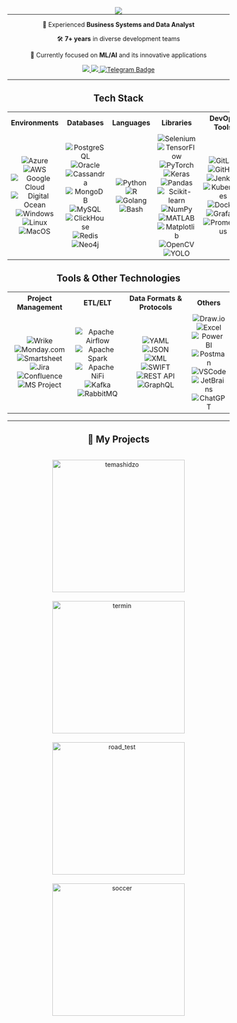 <p align="center" style="margin-bottom: 0;">
  <a href="https://github.com/Temashidzo">
    <img src="https://github.com/user-attachments/assets/596cb5b6-7751-4e57-b475-a6d4d7dd901a" />
  </a>
</p>

<hr style="margin-top: 0;"/>

<div align="center">
 
 💼 Experienced **Business Systems and Data Analyst**  
 
 🛠️ **7+ years** in diverse development teams
 
 🤖 Currently focused on **ML/AI** and its innovative applications

 </div>
 
<div align="center"> 
  <a href="mailto:artem.polotovskii@gmail.com">
    <img src="https://img.shields.io/badge/Gmail-333333?style=for-the-badge&logo=gmail&logoColor=red" />
  </a>
  <a href="https://www.linkedin.com/in/artem-polotovskii-357372266/" target="_blank">
    <img src="https://img.shields.io/badge/LinkedIn-0077B5?style=for-the-badge&logo=linkedin&logoColor=white" target="_blank" />
  </a>
  <a href="https://t.me/temashidzo">
    <img src="https://img.shields.io/badge/Telegram-2CA5E0?style=for-the-badge&logo=telegram&logoColor=white" alt="Telegram Badge"/>
  </a>
</div>

<hr/>
 
<div align="center">
    <h2 align="center">Tech Stack</h2>

<table align="center">
  <tr>
    <th align="center">Environments</th>
    <th align="center">Databases</th>
    <th align="center">Languages</th>
    <th align="center">Libraries</th>
    <th align="center">DevOps Tools</th>
  </tr>
  <tr>
    <td align="center">
      <img src="https://img.shields.io/badge/Microsoft%20Azure-0089D6?style=for-the-badge&logo=microsoft&logoColor=white" alt="Azure"/>
      <br>
      <img src="https://img.shields.io/badge/Amazon%20AWS-FF9900?style=for-the-badge&logo=amazon&logoColor=white" alt="AWS"/>
      <br>
      <img src="https://img.shields.io/badge/Google%20Cloud-4285F4?style=for-the-badge&logo=google-cloud&logoColor=white" alt="Google Cloud"/>
      <br>
      <img src="https://img.shields.io/badge/Digital%20Ocean-0080FF?style=for-the-badge&logo=digitalocean&logoColor=white" alt="Digital Ocean"/>
      <br>
      <img src="https://img.shields.io/badge/Windows-0078D6?style=for-the-badge&logo=windows&logoColor=white" alt="Windows"/>
      <br>
      <img src="https://img.shields.io/badge/Linux-FCC624?style=for-the-badge&logo=linux&logoColor=black" alt="Linux"/>
      <br>
      <img src="https://img.shields.io/badge/MacOS-000000?style=for-the-badge&logo=apple&logoColor=white" alt="MacOS"/>
    </td>
    <td align="center">
      <img src="https://img.shields.io/badge/PostgreSQL-336791?style=for-the-badge&logo=postgresql&logoColor=white" alt="PostgreSQL"/>
      <br>
      <img src="https://img.shields.io/badge/Oracle-F80000?style=for-the-badge&logo=oracle&logoColor=white" alt="Oracle"/>
      <br>
      <img src="https://img.shields.io/badge/Cassandra-1287B1?style=for-the-badge&logo=apache-cassandra&logoColor=white" alt="Cassandra"/>
      <br>
      <img src="https://img.shields.io/badge/MongoDB-47A248?style=for-the-badge&logo=mongodb&logoColor=white" alt="MongoDB"/>
      <br>
      <img src="https://img.shields.io/badge/MySQL-4479A1?style=for-the-badge&logo=mysql&logoColor=white" alt="MySQL"/>
      <br>
      <img src="https://img.shields.io/badge/ClickHouse-FFCC01?style=for-the-badge&logo=clickhouse&logoColor=black" alt="ClickHouse"/>
      <br>
      <img src="https://img.shields.io/badge/Redis-DC382D?style=for-the-badge&logo=redis&logoColor=white" alt="Redis"/>
      <br>
      <img src="https://img.shields.io/badge/Neo4j-008CC1?style=for-the-badge&logo=neo4j&logoColor=white" alt="Neo4j"/> 
    </td>
    <td align="center">
      <img src="https://img.shields.io/badge/Python-3776AB?style=for-the-badge&logo=python&logoColor=white" alt="Python"/>
      <br>
      <img src="https://img.shields.io/badge/R-276DC3?style=for-the-badge&logo=r&logoColor=white" alt="R"/>
      <br>
      <img src="https://img.shields.io/badge/Go-00ADD8?style=for-the-badge&logo=go&logoColor=white" alt="Golang"/>
      <br>
      <img src="https://img.shields.io/badge/Bash-4EAA25?style=for-the-badge&logo=gnu-bash&logoColor=white" alt="Bash"/>
    </td>
    <td align="center">
      <img src="https://img.shields.io/badge/Selenium-43B02A?style=for-the-badge&logo=selenium&logoColor=white" alt="Selenium"/>
      <br>
      <img src="https://img.shields.io/badge/TensorFlow-FF6F00?style=for-the-badge&logo=tensorflow&logoColor=white" alt="TensorFlow"/>
      <br>
      <img src="https://img.shields.io/badge/PyTorch-EE4C2C?style=for-the-badge&logo=pytorch&logoColor=white" alt="PyTorch"/>
      <br>
      <img src="https://img.shields.io/badge/Keras-D00000?style=for-the-badge&logo=keras&logoColor=white" alt="Keras"/>
      <br>
      <img src="https://img.shields.io/badge/Pandas-150458?style=for-the-badge&logo=pandas&logoColor=white" alt="Pandas"/>
      <br>
      <img src="https://img.shields.io/badge/scikit--learn-F7931E?style=for-the-badge&logo=scikit-learn&logoColor=white" alt="Scikit-learn"/>
      <br>
      <img src="https://img.shields.io/badge/NumPy-013243?style=for-the-badge&logo=numpy&logoColor=white" alt="NumPy"/>
      <br>
      <img src="https://img.shields.io/badge/MATLAB-0076A8?style=for-the-badge&logo=mathworks&logoColor=white" alt="MATLAB"/>
      <br>
      <img src="https://img.shields.io/badge/Matplotlib-3776AB?style=for-the-badge&logo=python&logoColor=white" alt="Matplotlib"/>
      <br>
      <img src="https://img.shields.io/badge/OpenCV-5C3EE8?style=for-the-badge&logo=opencv&logoColor=white" alt="OpenCV"/>
      <br>
      <img src="https://img.shields.io/badge/YOLO-808080?style=for-the-badge&logo=yolo&logoColor=white" alt="YOLO"/>
    </td>
    <td align="center">
      <img src="https://img.shields.io/badge/GitLab-330F63?style=for-the-badge&logo=gitlab&logoColor=white" alt="GitLab"/>
      <br>
      <img src="https://img.shields.io/badge/GitHub-181717?style=for-the-badge&logo=github&logoColor=white" alt="GitHub"/>
      <br>
      <img src="https://img.shields.io/badge/Jenkins-D24939?style=for-the-badge&logo=jenkins&logoColor=white" alt="Jenkins"/>
      <br>
      <img src="https://img.shields.io/badge/Kubernetes-326CE5?style=for-the-badge&logo=kubernetes&logoColor=white" alt="Kubernetes"/>
      <br>
      <img src="https://img.shields.io/badge/Docker-2496ED?style=for-the-badge&logo=docker&logoColor=white" alt="Docker"/>
      <br>
      <img src="https://img.shields.io/badge/Grafana-F46800?style=for-the-badge&logo=grafana&logoColor=white" alt="Grafana"/>
      <br>
      <img src="https://img.shields.io/badge/Prometheus-E6522C?style=for-the-badge&logo=prometheus&logoColor=white" alt="Prometheus"/>
    </td>
  </tr>
</table>

<h2 align="center">Tools & Other Technologies</h2>

<table align="center">
  <tr>
    <th align="center">Project Management</th>
    <th align="center">ETL/ELT</th>
    <th align="center">Data Formats & Protocols</th>
    <th align="center">Others</th>
  </tr>
  <tr>
    <td align="center">
      <img src="https://img.shields.io/badge/Wrike-00C300?style=for-the-badge&logo=wrike&logoColor=white" alt="Wrike"/>
      <br>
      <img src="https://img.shields.io/badge/Monday.com-FF5A1F?style=for-the-badge&logo=monday&logoColor=white" alt="Monday.com"/>
      <br>
      <img src="https://img.shields.io/badge/Smartsheet-0033A0?style=for-the-badge&logo=smartsheet&logoColor=white" alt="Smartsheet"/>
      <br>
      <img src="https://img.shields.io/badge/Jira-0052CC?style=for-the-badge&logo=jira&logoColor=white" alt="Jira"/>
      <br>
      <img src="https://img.shields.io/badge/Confluence-172B4D?style=for-the-badge&logo=confluence&logoColor=white" alt="Confluence"/>
      <br>
      <img src="https://img.shields.io/badge/MS%20Project-217346?style=for-the-badge&logo=microsoft-project&logoColor=white" alt="MS Project"/>
      <br>
    </td>
    <td align="center">
      <img src="https://img.shields.io/badge/Apache%20Airflow-017CEE?style=for-the-badge&logo=apache-airflow&logoColor=white" alt="Apache Airflow"/>
      <br>
      <img src="https://img.shields.io/badge/Apache%20Spark-E25A1C?style=for-the-badge&logo=apache-spark&logoColor=white" alt="Apache Spark"/>
      <br>
      <img src="https://img.shields.io/badge/Apache%20NiFi-000000?style=for-the-badge&logo=apache-nifi&logoColor=white" alt="Apache NiFi"/>
      <br>
      <img src="https://img.shields.io/badge/Kafka-231F20?style=for-the-badge&logo=apache-kafka&logoColor=white" alt="Kafka"/>
      <br>
      <img src="https://img.shields.io/badge/RabbitMQ-FF6600?style=for-the-badge&logo=rabbitmq&logoColor=white" alt="RabbitMQ"/>
    </td>
    <td align="center">
      <img src="https://img.shields.io/badge/YAML-000000?style=for-the-badge&logo=yaml&logoColor=white" alt="YAML"/>
      <br>
      <img src="https://img.shields.io/badge/JSON-000000?style=for-the-badge&logo=json&logoColor=white" alt="JSON"/>
      <br>
      <img src="https://img.shields.io/badge/XML-000000?style=for-the-badge&logo=xml&logoColor=white" alt="XML"/>
      <br>
      <img src="https://img.shields.io/badge/SWIFT-005587?style=for-the-badge&logo=globe&logoColor=white" alt="SWIFT"/>
      <br>
      <img src="https://img.shields.io/badge/REST%20API-000000?style=for-the-badge&logo=swagger&logoColor=white" alt="REST API"/>
      <br>
      <img src="https://img.shields.io/badge/GraphQL-E10098?style=for-the-badge&logo=graphql&logoColor=white" alt="GraphQL"/>
      <br>
    </td>
    <td align="center">
      <img src="https://img.shields.io/badge/Draw.io-0066FF?style=for-the-badge&logo=diagrams.net&logoColor=white" alt="Draw.io"/>
      <br>
      <img src="https://img.shields.io/badge/Excel-217346?style=for-the-badge&logo=microsoft-excel&logoColor=white" alt="Excel"/>
      <br>
      <img src="https://img.shields.io/badge/Power%20BI-F2C811?style=for-the-badge&logo=power-bi&logoColor=black" alt="Power BI"/>
      <br>
      <img src="https://img.shields.io/badge/Postman-FF6C37?style=for-the-badge&logo=postman&logoColor=white" alt="Postman"/>
      <br>
      <img src="https://img.shields.io/badge/VSCode-007ACC?style=for-the-badge&logo=visual-studio-code&logoColor=white" alt="VSCode"/>
      <br>
      <img src="https://img.shields.io/badge/JetBrains-000000?style=for-the-badge&logo=jetbrains&logoColor=white" alt="JetBrains"/>
      <br>
      <img src="https://img.shields.io/badge/ChatGPT-00A67E?style=for-the-badge&logo=openai&logoColor=white" alt="ChatGPT"/>
    </td>
  </tr>
</table>

<hr style="margin-top: 0;"/>

<div align="center">
  <h2>📁 My Projects</h2>
  <br>
</div>

<div style="display: flex; justify-content: center; gap: 20px; flex-wrap: wrap;">

  <!-- Card for temashidzo -->
  <a href="https://github.com/temashidzo/temashidzo">
    <img width="300" src="https://github-readme-stats.vercel.app/api/pin/?username=temashidzo&repo=temashidzo&theme=transparent&bg_color=00000000&title_color=0097b2&text_color=c9d1d9&icon_color=0097b2&hide_border=false&border_color=0097b2&show_icons=true&border_radius=10" alt="temashidzo">
  </a>

  <!-- Card for termin -->
  <a href="https://github.com/temashidzo/termin">
    <img width="300" src="https://github-readme-stats.vercel.app/api/pin/?username=temashidzo&repo=termin&theme=transparent&bg_color=00000000&title_color=0097b2&text_color=c9d1d9&icon_color=0097b2&hide_border=false&border_color=0097b2&show_icons=true&border_radius=10" alt="termin">
  </a>

  <!-- Card for road_test -->
  <a href="https://github.com/temashidzo/road_test">
    <img width="300" src="https://github-readme-stats.vercel.app/api/pin/?username=temashidzo&repo=road_test&theme=transparent&bg_color=00000000&title_color=0097b2&text_color=c9d1d9&icon_color=0097b2&hide_border=false&border_color=0097b2&show_icons=true&border_radius=10" alt="road_test">
  </a>

  <!-- Card for soccer -->
  <a href="https://github.com/temashidzo/soccer">
    <img width="300" src="https://github-readme-stats.vercel.app/api/pin/?username=temashidzo&repo=soccer&theme=transparent&bg_color=00000000&title_color=0097b2&text_color=c9d1d9&icon_color=0097b2&hide_border=false&border_color=0097b2&show_icons=true&border_radius=10" alt="soccer">
  </a>

</div>



</hr>
